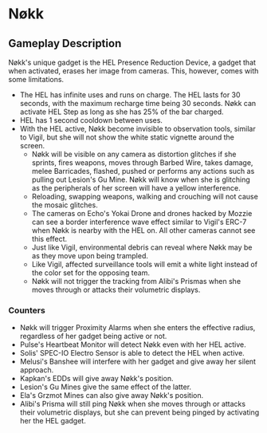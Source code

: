 # Nøkk

## Gameplay Description

Nøkk's unique gadget is the HEL Presence Reduction Device, a gadget that when activated, erases her image from cameras. This, however, comes with some limitations.

- The HEL has infinite uses and runs on charge. The HEL lasts for 30 seconds, with the maximum recharge time being 30 seconds. Nøkk can activate HEL Step as long as she has 25% of the bar charged.
- HEL has 1 second cooldown between uses.
- With the HEL active, Nøkk become invisible to observation tools, similar to Vigil, but she will not show the white static vignette around the screen.
  - Nøkk will be visible on any camera as distortion glitches if she sprints, fires weapons, moves through Barbed Wire, takes damage, melee Barricades, flashed, pushed or performs any actions such as pulling out Lesion's Gu Mine. Nøkk will know when she is glitching as the peripherals of her screen will have a yellow interference.
  - Reloading, swapping weapons, walking and crouching will not cause the mosaic glitches.
  - The cameras on Echo's Yokai Drone and drones hacked by Mozzie can see a border interference wave effect similar to Vigil's ERC-7 when Nøkk is nearby with the HEL on. All other cameras cannot see this effect.
  - Just like Vigil, environmental debris can reveal where Nøkk may be as they move upon being trampled.
  - Like Vigil, affected surveillance tools will emit a white light instead of the color set for the opposing team.
  - Nøkk will not trigger the tracking from Alibi's Prismas when she moves through or attacks their volumetric displays.

### Counters

- Nøkk will trigger Proximity Alarms when she enters the effective radius, regardless of her gadget being active or not.
- Pulse's Heartbeat Monitor will detect Nøkk even with her HEL active.
- Solis' SPEC-IO Electro Sensor is able to detect the HEL when active.
- Melusi's Banshee will interfere with her gadget and give away her silent approach.
- Kapkan's EDDs will give away Nøkk's position.
- Lesion's Gu Mines give the same effect of the latter.
- Ela's Grzmot Mines can also give away Nøkk's position.
- Alibi's Prisma will still ping Nøkk when she moves through or attacks their volumetric displays, but she can prevent being pinged by activating her the HEL gadget.
